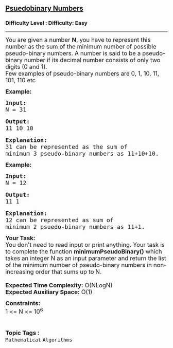 <h2><a href="https://www.geeksforgeeks.org/problems/pseudo2003/1?itm_source=geeksforgeeks&itm_medium=article&itm_campaign=practice_card">Psuedobinary Numbers</a></h2><h3>Difficulty Level : Difficulty: Easy</h3><hr><div class="problems_problem_content__Xm_eO"><p><span style="font-size:18px">You are given a number <strong>N</strong>, you have to represent this number as the sum of the minimum number of possible pseudo-binary numbers. A number is said to be a pseudo-binary number if its decimal number consists of only two digits (0 and 1).<br>
Few examples of&nbsp;pseudo-binary numbers are 0, 1, 10, 11, 101, 110 etc&nbsp;</span></p>

<p><strong><span style="font-size:18px">Example:</span></strong></p>

<pre><strong><span style="font-size:18px">Input:
</span></strong><span style="font-size:18px">N = 31</span>

<strong><span style="font-size:18px">Output:
</span></strong><span style="font-size:18px">11 10 10</span>

<strong><span style="font-size:18px">Explanation: 
</span></strong><span style="font-size:18px">31 can be represented as the sum of
minimum 3 pseudo-binary numbers as 11+10+10.</span></pre>

<p><strong><span style="font-size:18px">Example:</span></strong></p>

<pre><strong><span style="font-size:18px">Input:
</span></strong><span style="font-size:18px">N = 12</span>

<strong><span style="font-size:18px">Output:
</span></strong><span style="font-size:18px">11 1</span>

<strong><span style="font-size:18px">Explanation: 
</span></strong><span style="font-size:18px">12 can be represented as sum of
minimum 2 psuedo-binary numbers as 11+1.</span></pre>

<p><span style="font-size:18px"><strong>Your Task:&nbsp;&nbsp;</strong><br>
You don't need to read input or print anything. Your task is to complete the function&nbsp;<strong>minimumPseudo</strong><strong>Binary()</strong>&nbsp;which takes an integer N as an input parameter and return&nbsp;the list of the minimum number of&nbsp;pseudo-binary&nbsp;numbers in non-increasing order that sums up to N.<br>
<br>
<strong>Expected Time Complexity:</strong>&nbsp;O(NLogN)<br>
<strong>Expected Auxiliary Space:</strong>&nbsp;O(1)</span></p>

<p><span style="font-size:18px"><strong>Constraints:</strong><br>
1 &lt;= N &lt;= 10<sup>6</sup></span></p>
</div><br><p><span style=font-size:18px><strong>Topic Tags : </strong><br><code>Mathematical</code>&nbsp;<code>Algorithms</code>&nbsp;